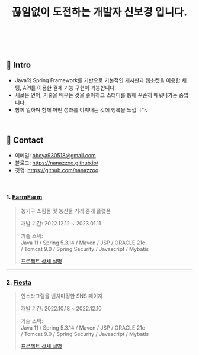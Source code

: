 <div align="center">
  
</br></br>


# 끊임없이 도전하는 개발자 신보경 입니다.

</br></br>

</div>

</br>

## :pushpin: Intro

- Java와 Spring Framework를 기반으로 기본적인 게시판과 웹소켓을 이용한 채팅, API를 이용한 결제 기능 구현이 가능합니다. 
- 새로운 언어, 기술을 배우는 것을 좋아하고 스터디를 통해 꾸준히 배워나가는 중입니다.
- 함께 일하며 함께 어떤 성과를 이뤄내는 것에 행복을 느낍니다.



</br>

## :pushpin: Contact
- 이메일: bboya930518@gmail.com
- 블로그: https://nanazzoo.github.io/
- 깃헙: https://github.com/nanazzoo

</br>


### 1. [FarmFarm](http://129.154.53.250:8080/)
>농기구 쇼핑몰 및 농산물 거래 중개 플랫폼
>
>개발 기간: 2022.12.12 ~ 2023.01.11
>
>기술 스택:  
>Java 11 / Spring 5.3.14 / Maven / JSP / ORACLE 21c  
>/ Tomcat 9.0 / Spring Security / Javascript / Mybatis  
>
>[프로젝트 상세 설명](https://github.com/nanazzoo/FarmFarm)

---

### 2. [Fiesta](http://146.56.188.235:8080/)
>인스타그램을 밴치마킹한 SNS 페이지 
>
>개발 기간: 2022.10.18 ~ 2022.12.10  
>  
>기술 스택:  
>Java 11 / Spring 5.3.14 / Maven / JSP / ORACLE 21c  
>/ Tomcat 9.0 / Spring Security / Javascript / Mybatis 
>  
>[프로젝트 상세 설명](https://github.com/nanazzoo/Fiesta)
